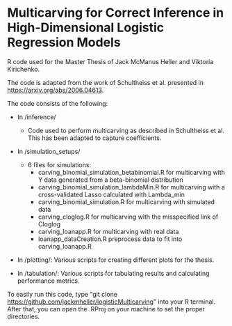 # Multicarving for Correct Inference in High-Dimensional Logistic Regression Models
R code used for the Master Thesis of Jack McManus Heller and Viktoria Kirichenko.

The code is adapted from the work of Schultheiss et al. presented in https://arxiv.org/abs/2006.04613.

The code consists of the following:
 - In /inference/
   - Code used to perform multicarving as described in Schultheiss et al. This has been adapted to capture coefficients.

 - In /simulation_setups/
   - 6 files for simulations:
      - carving_binomial_simulation_betabinomial.R for multicarving with Y data generated from a beta-binomial distribution
      - carving_binomial_simulation_lambdaMin.R for multicarving with a cross-validated Lasso calculated with Lambda_min
      - carving_binomial_simulation.R for multicarving with simulated data
      - carving_cloglog.R for multicarving with the misspecified link of Cloglog
      - carving_loanapp.R for multicarving with real data
      - loanapp_dataCreation.R preprocess data to fit into carving_loanapp.R

 - In /plotting/: Various scripts for creating different plots for the thesis.
 - In /tabulation/: Various scripts for tabulating results and calculating performance metrics.

To easily run this code, type "git clone https://github.com/jackmheller/logisticMulticarving" into your R terminal. After that, you can open the .RProj on your machine to set the proper directories. 


